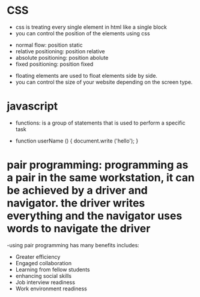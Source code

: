 # CSS
- css is treating every single element in html like a single block
- you can control the position of the elements using css
* normal flow: position static
* relative positioning: position relative
* absolute positioning: position abolute
* fixed positioning: position fixed
- floating elements are used to float elements side by side.
- you can control the size of your website depending on the screen type.
# javascript
- functions: is a group of statements that is used to perform a specific task
* function userName () {
    document.write ('hello');
}
# pair programming: programming as a pair in the same workstation, it can be achieved by a driver and navigator. the driver writes everything and the navigator uses words to navigate the driver 
-using pair programming has many benefits includes:
* Greater efficiency
* Engaged collaboration
* Learning from fellow students
* enhancing social skills
* Job interview readiness
* Work environment readiness